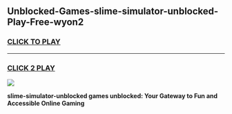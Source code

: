 
## Unblocked-Games-slime-simulator-unblocked-Play-Free-wyon2
<h3>
<a href="https://premium76.site?title=slime-simulator-unblocked&ref=20M">CLICK TO PLAY</a></h3>
<hr>

<h3>
<a href="https://premium76.site?title=slime-simulator-unblocked&ref=20M">CLICK 2 PLAY</a>
  
</h3>

<a href="https://premium76.site?title=slime-simulator-unblocked&ref=19M"><img src="https://clearcache.store/games.png"></a>


**slime-simulator-unblocked games unblocked: Your Gateway to Fun and Accessible Online Gaming**
